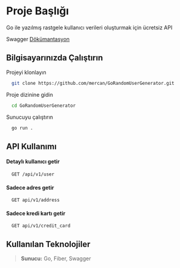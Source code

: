 
# Proje Başlığı

Go ile yazılmış rastgele kullanıcı verileri oluşturmak için ücretsiz API

Swagger [Dökümantasyon](https://gorandomusergenerator.herokuapp.com/swagger/)
## Bilgisayarınızda Çalıştırın

Projeyi klonlayın

```bash
  git clone https://github.com/mercan/GoRandomUserGenerator.git
```

Proje dizinine gidin

```bash
  cd GoRandomUserGenerator
```

Sunucuyu çalıştırın

```bash
  go run .
```

  
## API Kullanımı

#### Detaylı kullanıcı getir

```https
  GET /api/v1/user
```

#### Sadece adres getir

```https
  GET api/v1/address
```

#### Sadece kredi kartı getir

```https
  GET api/v1/credit_card
```
  
## Kullanılan Teknolojiler

>**Sunucu:** Go, Fiber, Swagger

  